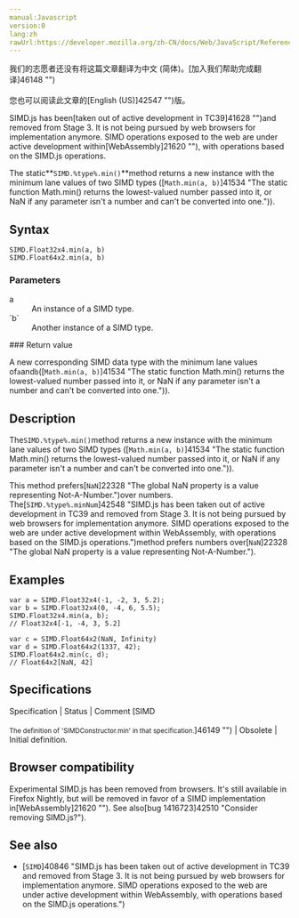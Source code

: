 ```yaml
---
manual:Javascript
version:0
lang:zh
rawUrl:https://developer.mozilla.org/zh-CN/docs/Web/JavaScript/Reference/Global_Objects/SIMD/min
---
```




<bdi>我们的志愿者还没有将这篇文章翻译为<bdi>中文 (简体)</bdi>。[加入我们帮助完成翻译]46148 "")<br></br>您也可以阅读此文章的[English (US)]42547 "")版。</bdi>






SIMD.js has been[taken out of active development in TC39]41628 "")and removed from Stage 3. It is not being pursued by web browsers for implementation anymore. SIMD operations exposed to the web are under active development within[WebAssembly]21620 ""), with operations based on the SIMD.js operations.



The static**`SIMD.%type%.min()`**method returns a new instance with the minimum lane values of two SIMD types ([`Math.min(a, b)`]41534 "The static function Math.min() returns the lowest-valued number passed into it, or NaN if any parameter isn't a number and can't be converted into one.")).


## Syntax<a name="Syntax"></a>

```
SIMD.Float32x4.min(a, b)
SIMD.Float64x2.min(a, b)

```

### Parameters<a name="Parameters"></a>
<dl><dt id=''>a</dt><dd>An instance of a SIMD type.</dd><dt id=''>`b`</dt><dd>Another instance of a SIMD type.</dd></dl>
### Return value<a name="Return_value"></a>


A new corresponding SIMD data type with the minimum lane values of`a`and`b`([`Math.min(a, b)`]41534 "The static function Math.min() returns the lowest-valued number passed into it, or NaN if any parameter isn't a number and can't be converted into one.")).


## Description<a name="Description"></a>


The`SIMD.%type%.min()`method returns a new instance with the minimum lane values of two SIMD types ([`Math.min(a, b)`]41534 "The static function Math.min() returns the lowest-valued number passed into it, or NaN if any parameter isn't a number and can't be converted into one.")).



This method prefers[`NaN`]22328 "The global NaN property is a value representing Not-A-Number.")over numbers. The[`SIMD.%type%.minNum`]42548 "SIMD.js has been taken out of active development in TC39 and removed from Stage 3. It is not being pursued by web browsers for implementation anymore. SIMD operations exposed to the web are under active development within WebAssembly, with operations based on the SIMD.js operations.")method prefers numbers over[`NaN`]22328 "The global NaN property is a value representing Not-A-Number.").


## Examples<a name="Examples"></a>

```
var a = SIMD.Float32x4(-1, -2, 3, 5.2);
var b = SIMD.Float32x4(0, -4, 6, 5.5);
SIMD.Float32x4.min(a, b);
// Float32x4[-1, -4, 3, 5.2]

var c = SIMD.Float64x2(NaN, Infinity)
var d = SIMD.Float64x2(1337, 42);
SIMD.Float64x2.min(c, d);
// Float64x2[NaN, 42]
```

## Specifications<a name="Specifications"></a>

Specification | Status | Comment 
[SIMD<br></br><small>The definition of &#39;SIMDConstructor.min&#39; in that specification.</small>]46149 "") | Obsolete | Initial definition. 


## Browser compatibility<a name="Browser_compatibility"></a>


Experimental SIMD.js has been removed from browsers. It&#39;s still available in Firefox Nightly, but will be removed in favor of a SIMD implementation in[WebAssembly]21620 ""). See also[bug 1416723]42510 "Consider removing SIMD.js?").


## See also<a name="See_also"></a>

* [`SIMD`]40846 "SIMD.js has been taken out of active development in TC39 and removed from Stage 3. It is not being pursued by web browsers for implementation anymore. SIMD operations exposed to the web are under active development within WebAssembly, with operations based on the SIMD.js operations.")



